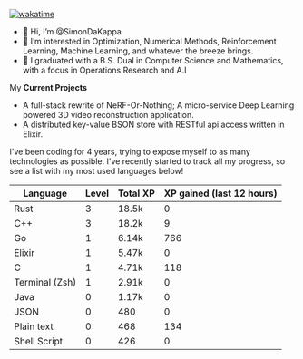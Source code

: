 
[![wakatime](https://wakatime.com/badge/user/50e6c678-94a9-4739-af51-360aeb113c51.svg)](https://wakatime.com/@50e6c678-94a9-4739-af51-360aeb113c51)

- 👋 Hi, I’m @SimonDaKappa
- 👀 I’m interested in Optimization, Numerical Methods, Reinforcement Learning, Machine Learning, and whatever the breeze brings.
- 🌱 I graduated with a B.S. Dual in Computer Science and Mathematics, with a focus in Operations Research and A.I

My **Current Projects** 
- A full-stack rewrite of NeRF-Or-Nothing; A micro-service Deep Learning powered 3D video reconstruction application.
- A distributed key-value BSON store with RESTful api access written in Elixir.

I've been coding for 4 years, trying to expose myself to as many technologies as possible. I've recently started to track all my progress, so see
a list with my most used languages below!

| Language | Level | Total XP | XP gained (last 12 hours) |
| --- | --- | --- | --- |
| Rust | 3 | 18.5k | 0 |
| C++ | 3 | 18.2k | 9 |
| Go | 1 | 6.14k | 766 |
| Elixir | 1 | 5.47k | 0 |
| C | 1 | 4.71k | 118 |
| Terminal (Zsh) | 1 | 2.91k | 0 |
| Java | 0 | 1.17k | 0 |
| JSON | 0 | 480 | 0 |
| Plain text | 0 | 468 | 134 |
| Shell Script | 0 | 426 | 0 |